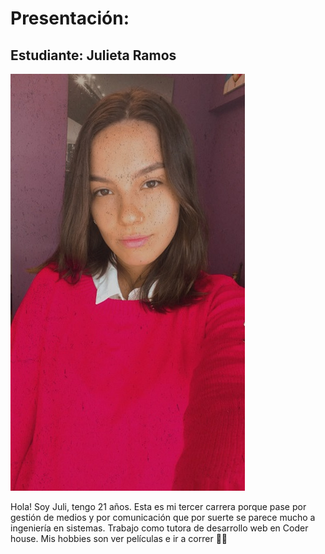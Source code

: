 # Presentación: 

## Estudiante: Julieta Ramos


![mi foto](image0.jpeg)

Hola! Soy Juli, tengo 21 años. Esta es mi tercer carrera porque pase por gestión de medios y por comunicación que por suerte se parece mucho a ingeniería en sistemas. 
Trabajo como tutora de desarrollo web en Coder house. 
Mis hobbies son ver películas e ir a correr 🤷‍♀️
